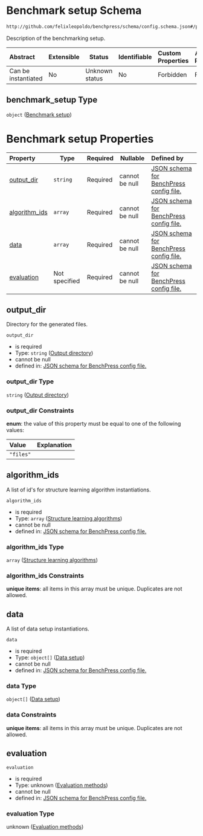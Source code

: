 # Benchmark setup Schema

```txt
http://github.com/felixleopoldo/benchpress/schema/config.schema.json#/properties/benchmark_setup
```

Description of the benchmarking setup.


| Abstract            | Extensible | Status         | Identifiable | Custom Properties | Additional Properties | Access Restrictions | Defined In                                                                  |
| :------------------ | ---------- | -------------- | ------------ | :---------------- | --------------------- | ------------------- | --------------------------------------------------------------------------- |
| Can be instantiated | No         | Unknown status | No           | Forbidden         | Forbidden             | none                | [config.schema.json\*](../../out/config.schema.json "open original schema") |

## benchmark_setup Type

`object` ([Benchmark setup](config-properties-benchmark-setup.md))

# Benchmark setup Properties

| Property                        | Type          | Required | Nullable       | Defined by                                                                                                                                                                                                                                                |
| :------------------------------ | ------------- | -------- | -------------- | :-------------------------------------------------------------------------------------------------------------------------------------------------------------------------------------------------------------------------------------------------------- |
| [output_dir](#output_dir)       | `string`      | Required | cannot be null | [JSON schema for BenchPress config file.](config-properties-benchmark-setup-properties-output-directory.md "http&#x3A;//github.com/felixleopoldo/benchpress/schema/config.schema.json#/properties/benchmark_setup/properties/output_dir")                 |
| [algorithm_ids](#algorithm_ids) | `array`       | Required | cannot be null | [JSON schema for BenchPress config file.](config-properties-benchmark-setup-properties-structure-learning-algorithms.md "http&#x3A;//github.com/felixleopoldo/benchpress/schema/config.schema.json#/properties/benchmark_setup/properties/algorithm_ids") |
| [data](#data)                   | `array`       | Required | cannot be null | [JSON schema for BenchPress config file.](config-properties-benchmark-setup-properties-data-setup.md "http&#x3A;//github.com/felixleopoldo/benchpress/schema/config.schema.json#/properties/benchmark_setup/properties/data")                             |
| [evaluation](#evaluation)       | Not specified | Required | cannot be null | [JSON schema for BenchPress config file.](config-properties-benchmark-setup-properties-evaluation-methods.md "http&#x3A;//github.com/felixleopoldo/benchpress/schema/config.schema.json#/properties/benchmark_setup/properties/evaluation")               |

## output_dir

Directory for the generated files.


`output_dir`

-   is required
-   Type: `string` ([Output directory](config-properties-benchmark-setup-properties-output-directory.md))
-   cannot be null
-   defined in: [JSON schema for BenchPress config file.](config-properties-benchmark-setup-properties-output-directory.md "http&#x3A;//github.com/felixleopoldo/benchpress/schema/config.schema.json#/properties/benchmark_setup/properties/output_dir")

### output_dir Type

`string` ([Output directory](config-properties-benchmark-setup-properties-output-directory.md))

### output_dir Constraints

**enum**: the value of this property must be equal to one of the following values:

| Value     | Explanation |
| :-------- | ----------- |
| `"files"` |             |

## algorithm_ids

A list of id's for structure learning algorithm instantiations.


`algorithm_ids`

-   is required
-   Type: `array` ([Structure learning algorithms](config-properties-benchmark-setup-properties-structure-learning-algorithms.md))
-   cannot be null
-   defined in: [JSON schema for BenchPress config file.](config-properties-benchmark-setup-properties-structure-learning-algorithms.md "http&#x3A;//github.com/felixleopoldo/benchpress/schema/config.schema.json#/properties/benchmark_setup/properties/algorithm_ids")

### algorithm_ids Type

`array` ([Structure learning algorithms](config-properties-benchmark-setup-properties-structure-learning-algorithms.md))

### algorithm_ids Constraints

**unique items**: all items in this array must be unique. Duplicates are not allowed.

## data

A list of data setup instantiations.


`data`

-   is required
-   Type: `object[]` ([Data setup](config-definitions-data-setup.md))
-   cannot be null
-   defined in: [JSON schema for BenchPress config file.](config-properties-benchmark-setup-properties-data-setup.md "http&#x3A;//github.com/felixleopoldo/benchpress/schema/config.schema.json#/properties/benchmark_setup/properties/data")

### data Type

`object[]` ([Data setup](config-definitions-data-setup.md))

### data Constraints

**unique items**: all items in this array must be unique. Duplicates are not allowed.

## evaluation




`evaluation`

-   is required
-   Type: unknown ([Evaluation methods](config-properties-benchmark-setup-properties-evaluation-methods.md))
-   cannot be null
-   defined in: [JSON schema for BenchPress config file.](config-properties-benchmark-setup-properties-evaluation-methods.md "http&#x3A;//github.com/felixleopoldo/benchpress/schema/config.schema.json#/properties/benchmark_setup/properties/evaluation")

### evaluation Type

unknown ([Evaluation methods](config-properties-benchmark-setup-properties-evaluation-methods.md))
